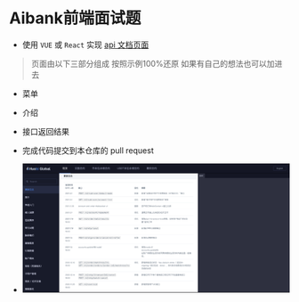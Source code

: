 # Aibank前端面试题


* 使用 ``VUE`` 或 ``React`` 实现 [api 文档页面](https://huobiapi.github.io/docs/spot/v1/cn/#9d97b30872)
> 页面由以下三部分组成 按照示例100%还原 如果有自己的想法也可以加进去

  * 菜单
  * 介绍
  * 接口返回结果

* 完成代码提交到本仓库的 pull request
* ![图片](https://github.com/AiBank-G/fronted_test_exam/blob/main/huobi.png)
